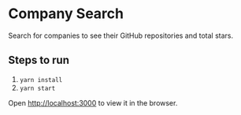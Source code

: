 # Company Search
Search for companies to see their GitHub repositories and total stars.

## Steps to run
1. `yarn install`
2. `yarn start`

Open [http://localhost:3000](http://localhost:3000) to view it in the browser.
